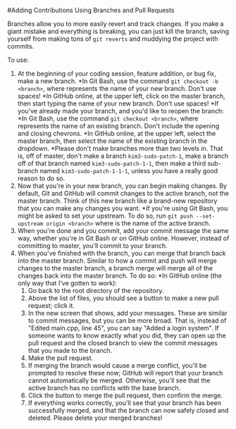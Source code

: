#Adding Contributions Using Branches and Pull Requests

Branches allow you to more easily revert and track changes. If you make a giant mistake and everything is breaking, you can just kill the branch, saving yourself from making tons of `git reverts` and muddying the project with commits.

To use:

1. At the beginning of your coding session, feature addition, or bug fix, make a new branch.
  *In Git Bash, use the command `git checkout -b <branch>`, where <branch> represents the name of your new branch. Don't use spaces!
  *In GitHub online, at the upper left, click on the master branch, then start typing the name of your new branch. Don't use spaces!
  *If you've already made your branch, and you'd like to reopen the branch:
    *In Git Bash, use the command `git checkout <branch>`, where <branch> represents the name of an existing branch. Don't include the opening and closing chevrons.
    *In GitHub online, at the upper left, select the master branch, then select the name of the existing branch in the dropdown.
  *Please don't make branches more than two levels in. That is, off of master, don't make a branch `kim3-sudo-patch-1`, make a branch off of that branch named `kim3-sudo-patch-1-1`, then make a third sub-branch named `kim3-sudo-patch-1-1-1`, unless you have a really good reason to do so.
2. Now that you're in your new branch, you can begin making changes. By default, Git and GitHub will commit changes to the active branch, not the master branch. Think of this new branch like a brand-new repository that you can make any changes you want.
  *If you're using Git Bash, you might be asked to set your upstream. To do so, run `git push --set-upstream origin <branch>` where <branch> is the name of the active branch.
3. When you're done and you commit, add your commit message the same way, whether you're in Git Bash or on GitHub online. However, instead of committing to master, you'll commit to your branch.
4. When you've finished with the branch, you can merge that branch back into the master branch. Similar to how a commit and push will merge changes to the master branch, a branch merge will merge all of the changes back into the master branch. To do so:
  *In GitHub online (the only way that I've gotten to work):
    1. Go back to the root directory of the repository.
    2. Above the list of files, you should see a button to make a new pull request; click it.
    3. In the new screen that shows, add your messages. These are similar to commit messages, but you can be more broad. That is, instead of "Edited main.cpp, line 45", you can say "Added a login system". If someone wants to know exactly what you did, they can open up the pull request and the closed branch to view the commit messages that you made to the branch.
    4. Make the pull request.
    5. If merging the branch would cause a merge conflict, you'll be prompted to resolve these now; GitHub will report that your branch cannot automatically be merged. Otherwise, you'll see that the active branch has no conflicts with the base branch.
    6. Click the button to merge the pull request, then confirm the merge.
    7. If everything works correctly, you'll see that your branch has been successfully merged, and that the branch can now safely closed and deleted. Please delete your merged branches!
    
